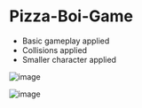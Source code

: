 # Pizza-Boi-Game

* Basic gameplay applied
* Collisions applied
* Smaller character applied

![image](https://github.com/Koren-Ben-Ezra/Pizza-Boi-Game/assets/109624775/bb6fd9e2-0333-487f-971b-20471303883f)

![image](https://github.com/Koren-Ben-Ezra/Pizza-Boi-Game/assets/109624775/0f08ed35-f040-4cf6-93e7-a4dee131322d)

